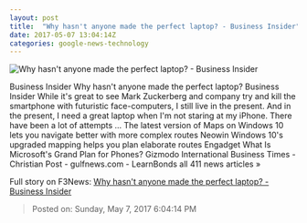 ```yaml
---
layout: post
title:  "Why hasn't anyone made the perfect laptop? - Business Insider"
date: 2017-05-07 13:04:14Z
categories: google-news-technology
---
```


![Why hasn't anyone made the perfect laptop? - Business Insider](http://static2.businessinsider.com/image/590ccc2169e69a1f008b4c51-1190-625/why-hasnt-anyone-made-the-perfect-laptop.jpg)

Business Insider Why hasn't anyone made the perfect laptop? Business Insider While it's great to see Mark Zuckerberg and company try and kill the smartphone with futuristic face-computers, I still live in the present. And in the present, I need a great laptop when I'm not staring at my iPhone. There have been a lot of attempts ... The latest version of Maps on Windows 10 lets you navigate better with more complex routes Neowin Windows 10's upgraded mapping helps you plan elaborate routes Engadget What Is Microsoft's Grand Plan for Phones? Gizmodo International Business Times - Christian Post - gulfnews.com - LearnBonds all 411 news articles »


Full story on F3News: [Why hasn't anyone made the perfect laptop? - Business Insider](http://www.f3nws.com/n/WF4GPD)

> Posted on: Sunday, May 7, 2017 6:04:14 PM
